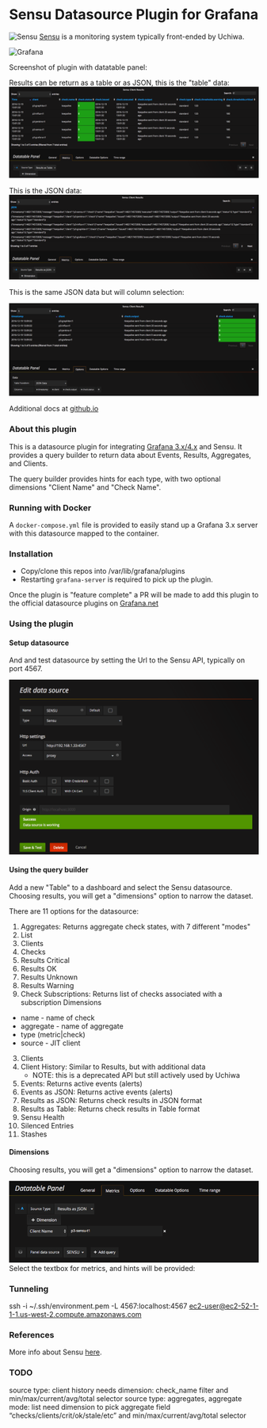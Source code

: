 # Sensu Datasource Plugin for Grafana

![Sensu](https://sensuapp.org/img/logo-horizontal.png)
[Sensu](https://sensuapp.org) is a monitoring system typically front-ended by Uchiwa.

![Grafana](http://grafana.org/assets/img/logo_new_transparent_200x48.png)

Screenshot of plugin with datatable panel:

Results can be return as a table or as JSON, this is the "table" data:
![Sensu Results as Table](https://raw.githubusercontent.com/briangann/grafana-sensu-datasource/master/src/screenshots/sensu-datasource-results-as-table.png)

This is the JSON data:
![Sensu Results as JSON](https://raw.githubusercontent.com/briangann/grafana-sensu-datasource/master/src/screenshots/sensu-datasource-results-as-json-default.png)

This is the same JSON data but will column selection:

![Sensu Results as JSON Column Selection](https://raw.githubusercontent.com/briangann/grafana-sensu-datasource/master/src/screenshots/sensu-datasource-results-as-json-select-columns.png)

Additional docs at [github.io](https://briangann.github.io/grafana-sensu-datasource)

### About this plugin
This is a datasource plugin for integrating [Grafana 3.x/4.x](https://grafana.org) and Sensu. It provides a query builder to return data about Events, Results, Aggregates, and Clients.

The query builder provides hints for each type, with two optional dimensions "Client Name" and "Check Name".

### Running with Docker
A ``docker-compose.yml`` file is provided to easily stand up a Grafana 3.x server with this datasource mapped to the container.

### Installation

* Copy/clone this repos into /var/lib/grafana/plugins
* Restarting ``grafana-server`` is required to pick up the plugin.

Once the plugin is "feature complete" a PR will be made to add this plugin to the official datasource plugins on [Grafana.net](http://grafana.net)

### Using the plugin

#### Setup datasource

And and test datasource by setting the Url to the Sensu API, typically on port 4567.

![Add and Test Datasource](https://raw.githubusercontent.com/briangann/grafana-sensu-datasource/master/src/screenshots/sensu-datasource-add.png)

#### Using the query builder

Add a new "Table" to a dashboard and select the Sensu datasource. Choosing results, you will get a "dimensions" option to narrow the dataset.

There are 11 options for the datasource:

1. Aggregates: Returns aggregate check states, with 7 different "modes"
  1. List
  2. Clients
  3. Checks
  4. Results Critical
  5. Results OK
  6. Results Unknown
  7. Results Warning
2. Check Subscriptions: Returns list of checks associated with a subscription
  Dimensions
  * name - name of check
  * aggregate - name of aggregate
  * type (metric|check)
  * source - JIT client
3. Clients
4. Client History: Similar to Results, but with additional data
   * NOTE: this is a deprecated API but still actively used by Uchiwa
5. Events: Returns active events (alerts)
6. Events as JSON: Returns active events (alerts)
7. Results as JSON: Returns check results in JSON format
8. Results as Table: Returns check results in Table format
9. Sensu Health
10. Silenced Entries
11. Stashes

#### Dimensions

Choosing results, you will get a "dimensions" option to narrow the dataset.

![Dimensions](https://raw.githubusercontent.com/briangann/grafana-sensu-datasource/master/src/screenshots/sensu-datasource-dimensions.png)
Select the textbox for metrics, and hints will be provided:

### Tunneling

ssh -i ~/.ssh/environment.pem -L 4567:localhost:4567 ec2-user@ec2-52-1-1-1.us-west-2.compute.amazonaws.com

### References

More info about Sensu [here](https://sensuapp.org).

### TODO

source type: client history
  needs dimension: check_name filter
  and min/max/current/avg/total selector
source type: aggregates, aggregate mode: list
  need dimension to pick aggregate field “checks/clients/crit/ok/stale/etc”
  and min/max/current/avg/total selector

